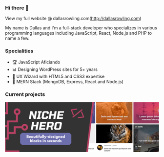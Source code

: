 ### Hi there 👋

View my full website @ dallasrowling.com(http://dallasrowling.com)

My name is Dallas and I'm a full-stack developer who specializes in various programming languages including JavaScript, React, Node.js and PHP to name a few.

### Specialities

- 🏆 JavaScript Aficiando 
- 📊 Designing WordPress sites for 5+ years
- 🎨 UX Wizard with HTML5 and CSS3 expertise 
- 📍 MERN Stack (MongoDB, Express, React and Node.js)

### Current projects

[![Niche Hero](https://github.com/dallasrowling/niche-hero/blob/main/assets/images/banner-1544x500.png?raw=true)](https://wordpress.org/plugins/niche-hero/)



